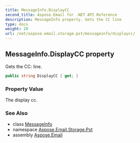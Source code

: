 ```yaml
---
title: MessageInfo.DisplayCC
second_title: Aspose.Email for .NET API Reference
description: MessageInfo property. Gets the CC line
type: docs
weight: 20
url: /net/aspose.email.storage.pst/messageinfo/displaycc/
---
```

## MessageInfo.DisplayCC property

Gets the CC: line.

```csharp
public string DisplayCC { get; }
```

### Property Value

The display cc.

### See Also

* class [MessageInfo](../)
* namespace [Aspose.Email.Storage.Pst](../../messageinfo/)
* assembly [Aspose.Email](../../../)



